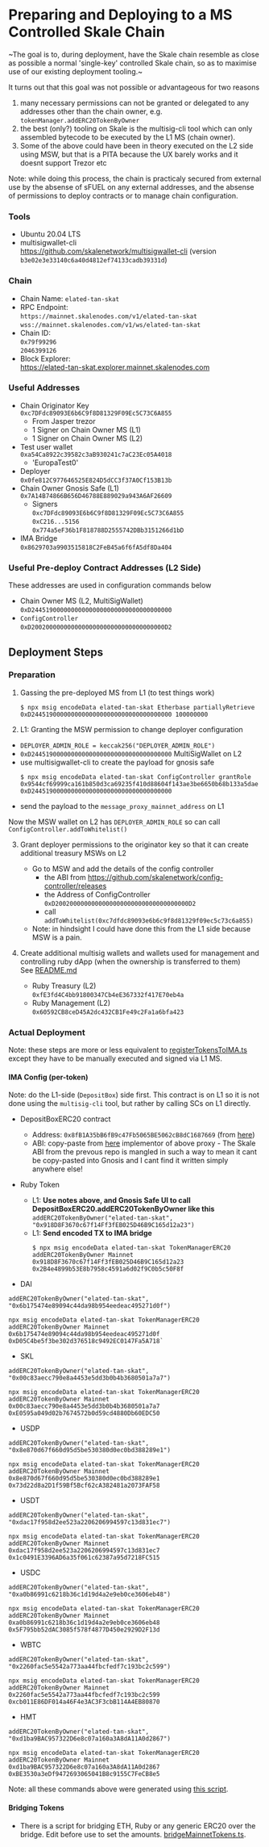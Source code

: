 # Preparing and Deploying to a MS Controlled Skale Chain

~The goal is to, during deployment, have the Skale chain
resemble as close as possible a normal 'single-key' controlled
Skale chain, so as to maximise use of our existing deployment
tooling.~

It turns out that this goal was not possible or advantageous for
two reasons
1. many necessary permissions can not be granted or delegated
   to any addresses other than the chain owner, e.g. 
   `tokenManager.addERC20TokenByOwner`
2. the best (only?) tooling on Skale is the multisig-cli
   tool which can only assembled bytecode to be executed by
   the L1 MS (chain owner).
3. Some of the above could have been in theory executed on the
   L2 side using MSW, but that is a PITA because the UX barely
   works and it doesnt support Trezor etc

Note: while doing this process, the chain is practicaly
secured from external use by the absense of sFUEL on any external
addresses, and the absense of permissions to deploy contracts or to
manage chain configuration.

### Tools
* Ubuntu 20.04 LTS
* multisigwallet-cli  
  https://github.com/skalenetwork/multisigwallet-cli (version `b3e02e3e33140c6a40d4812ef74133cadb39331d`)

### Chain

* Chain Name: `elated-tan-skat`
* RPC Endpoint:  
  `https://mainnet.skalenodes.com/v1/elated-tan-skat`  
  `wss://mainnet.skalenodes.com/v1/ws/elated-tan-skat`
* Chain ID:  
  `0x79f99296`  
  `2046399126`
* Block Explorer:  
  https://elated-tan-skat.explorer.mainnet.skalenodes.com


### Useful Addresses

* Chain Originator Key  
  `0xc7DFdc89093E6b6C9f8D81329F09Ec5C73C6A855`  
    * From Jasper trezor
    * 1 Signer on Chain Owner MS (L1)
    * 1 Signer on Chain Owner MS (L2)
* Test user wallet  
  `0xa54Ca8922c39582c3aB930241c7aC23Ec05A4018`
    * 'EuropaTest0'
* Deployer  
  `0x0fe812C977646525E824D5dCC3f37A0Cf153B13b`
* Chain Owner Gnosis Safe (L1)  
  `0x7A14B74866B656D46788E889029a943A6AF26609`
  * Signers  
  `0xc7DFdc89093E6b6C9f8D81329F09Ec5C73C6A855`  
  `0xC216...5156`   
  `0x774a5eF36b1F818788D2555742DBb3151266d1bD`
* IMA Bridge  
  `0x8629703a9903515818C2FeB45a6f6fA5df8Da404`


### Useful Pre-deploy Contract Addresses (L2 Side)

These addresses are used in configuration commands below

* Chain Owner MS (L2, MultiSigWallet)  
  `0xD244519000000000000000000000000000000000`
* `ConfigController`  
  `0xD2002000000000000000000000000000000000D2`

## Deployment Steps

### Preparation

1. Gassing the pre-deployed MS from L1 (to test things work)  
   ```
   $ npx msig encodeData elated-tan-skat Etherbase partiallyRetrieve 0xD244519000000000000000000000000000000000 100000000
   ```

2. L1: Granting the MSW permission to change deployer configuration  
  * `DEPLOYER_ADMIN_ROLE = keccak256("DEPLOYER_ADMIN_ROLE")`
  * `0xD244519000000000000000000000000000000000`  MultiSigWallet on L2
  * use multisigwallet-cli to create the payload for gnosis safe  
    ```
    $ npx msig encodeData elated-tan-skat ConfigController grantRole 0x9544cf69999ca161b850d3ca69235f410d88604f143ae3be6650b68b133a5dae 0xD244519000000000000000000000000000000000
    ```
  * send the payload to the `message_proxy_mainnet_address` on L1

Now the MSW wallet on L2 has `DEPLOYER_ADMIN_ROLE` so can call `ConfigController.addToWhitelist()`

3. Grant deployer permissions to the originator key so that it can create additional
   treasury MSWs on L2
   * Go to MSW and add the details of the config controller
     * the ABI from https://github.com/skalenetwork/config-controller/releases
     * the Address of ConfigController `0xD2002000000000000000000000000000000000D2`
     * call `addToWhitelist(0xc7dfdc89093e6b6c9f8d81329f09ec5c73c6a855)`
   * Note: in hindsight I could have done this from the L1 side because MSW is
     a pain.

4. Create additional multisig wallets and wallets used for management and controlling ruby
   dApp (when the ownership is transferred to them)  
   See [README.md](../README.md)
   * Ruby Treasury (L2)  
   `0xfE3fd4C4bb91800347Cb4eE367332f417E70eb4a`
   * Ruby Management (L2)  
   `0x60592CB8ceD45A2dc432CB1Fe49c2Fa1a6bfa423`

### Actual Deployment

Note: these steps are more or less equivalent to [registerTokensToIMA.ts](../scripts/bridging/registerTokensToIMA.ts)
except they have to be manually executed and signed via L1 MS.

#### IMA Config (per-token)

Note: do the L1-side (`DepositBox`) side first. This contract is on L1 so it is not done
using the `multisig-cli` tool, but rather by calling SCs on L1 directly.

* DepositBoxERC20 contract
  * Address: `0x8fB1A35bB6fB9c47Fb5065BE5062cB8dC1687669` (from
    [here](https://github.com/skalenetwork/skale-network/blob/master/releases/mainnet/IMA/1.3.0/mainnet/contracts.json))
  * ABI: copy-paste from [here](https://etherscan.io/address/0x0209b161d99e121c026697f6c7558905a9bd7089#code) 
    implementor of above proxy - The Skale ABI from the prevous repo is mangled in such a way to mean it
    cant be copy-pasted into Gnosis and I cant find it written simply anywhere else!

* Ruby Token
  * L1: **Use notes above, and Gnosis Safe UI to call DepositBoxERC20.addERC20TokenByOwner like this**  
  `addERC20TokenByOwner("elated-tan-skat", "0x918D8F3670c67f14Ff3fEB025D46B9C165d12a23")`
  * L1:  **Send encoded TX to IMA bridge**  
    ```
    $ npx msig encodeData elated-tan-skat TokenManagerERC20 addERC20TokenByOwner Mainnet 0x918D8F3670c67f14Ff3fEB025D46B9C165d12a23 0x2B4e4899b53E8b7958c4591a6d02f9C0b5c50F8f
    ```

* DAI  
```
addERC20TokenByOwner("elated-tan-skat", "0x6b175474e89094c44da98b954eedeac495271d0f")

npx msig encodeData elated-tan-skat TokenManagerERC20 addERC20TokenByOwner Mainnet 0x6b175474e89094c44da98b954eedeac495271d0f 0xD05C4be5f3be302d376518c9492EC0147Fa5A718`
```

* SKL  
```
addERC20TokenByOwner("elated-tan-skat", "0x00c83aecc790e8a4453e5dd3b0b4b3680501a7a7")

npx msig encodeData elated-tan-skat TokenManagerERC20 addERC20TokenByOwner Mainnet 0x00c83aecc790e8a4453e5dd3b0b4b3680501a7a7 0xE0595a049d02b7674572b0d59cd4880Db60EDC50
```

* USDP  
```
addERC20TokenByOwner("elated-tan-skat", "0x8e870d67f660d95d5be530380d0ec0bd388289e1")

npx msig encodeData elated-tan-skat TokenManagerERC20 addERC20TokenByOwner Mainnet 0x8e870d67f660d95d5be530380d0ec0bd388289e1 0x73d22d8a2D1f59Bf5Bcf62cA382481a2073FAF58
```

* USDT  
```
addERC20TokenByOwner("elated-tan-skat", "0xdac17f958d2ee523a2206206994597c13d831ec7")

npx msig encodeData elated-tan-skat TokenManagerERC20 addERC20TokenByOwner Mainnet 0xdac17f958d2ee523a2206206994597c13d831ec7 0x1c0491E3396AD6a35f061c62387a95d7218FC515
```

* USDC  
```
addERC20TokenByOwner("elated-tan-skat", "0xa0b86991c6218b36c1d19d4a2e9eb0ce3606eb48")

npx msig encodeData elated-tan-skat TokenManagerERC20 addERC20TokenByOwner Mainnet 0xa0b86991c6218b36c1d19d4a2e9eb0ce3606eb48 0x5F795bb52dAC3085f578f4877D450e2929D2F13d
```

* WBTC  
```
addERC20TokenByOwner("elated-tan-skat", "0x2260fac5e5542a773aa44fbcfedf7c193bc2c599")

npx msig encodeData elated-tan-skat TokenManagerERC20 addERC20TokenByOwner Mainnet 0x2260fac5e5542a773aa44fbcfedf7c193bc2c599 0xcb011E86DF014a46F4e3AC3F3cbB114A4EB80870
```

* HMT  
```
addERC20TokenByOwner("elated-tan-skat", "0xd1ba9BAC957322D6e8c07a160a3A8dA11A0d2867")

npx msig encodeData elated-tan-skat TokenManagerERC20 addERC20TokenByOwner Mainnet 0xd1ba9BAC957322D6e8c07a160a3A8dA11A0d2867 0xBE3530a3eDf9472693065041B8c9155C7FeCB8e5
```

Note: all these commands above were generated using
[this script](../scripts/bridging/gen_registerTokensToIMA_MULTISIG.py).

#### Bridging Tokens

* There is a script for bridging ETH, Ruby or any generic ERC20 over the
  bridge. Edit before use to set the amounts.
  [bridgeMainnetTokens.ts](../scripts/bridging/bridgeMainnetTokens.ts).


